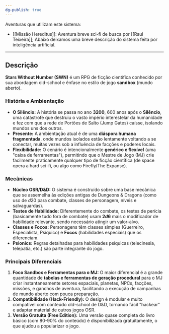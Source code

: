```yaml
---
dg-publish: true
---
```

Aventuras que utilizam este sistema:
- [[Missão Hereditus]]: Aventura breve sci-fi de busca por [[Raul Teixeira]];
Abaixo deixamos uma breve descrição do sistema feita por inteligência artificial.

---
## Descrição
**Stars Without Number (SWN)** é um RPG de ficção científica conhecido por sua abordagem old-school e ênfase no estilo de jogo **sandbox** (mundo aberto).
### História e Ambientação
* **O Silêncio:** A história se passa no ano **3200**, 600 anos após o **Silêncio**, uma catástrofe que destruiu o vasto império interestelar da humanidade e fez com que a rede de Portões de Salto (Jump Gates) caísse, isolando mundos uns dos outros.
* **Presente:** A ambientação atual é de uma **diáspora humana fragmentada**, onde mundos isolados estão lentamente voltando a se conectar, muitas vezes sob a influência de facções e poderes locais.
* **Flexibilidade:** O cenário é intencionalmente **genérico e flexível** (uma "caixa de ferramentas"), permitindo que o Mestre de Jogo (MJ) crie facilmente praticamente qualquer tipo de ficção científica (de space opera a hard sci-fi, ou algo como Firefly/The Expanse).
### Mecânicas
* **Núcleo OSR/D&D:** O sistema é construído sobre uma base mecânica que se assemelha às edições antigas de Dungeons & Dragons (como uso de $d20$ para combate, classes de personagem, níveis e salvaguardas).
* **Testes de Habilidade:** Diferentemente do combate, os testes de perícia (basicamente tudo fora de combate) usam **$2d6$** mais o modificador de habilidade relevante, sendo necessário atingir um valor-alvo.
* **Classes e Focos:** Personagens têm classes simples (Guerreiro, Especialista, Psíquico) e **Focos** (habilidades especiais) que os diferenciam.
* **Psionics:** Regras detalhadas para habilidades psíquicas (telecinesia, telepatia, etc.) são parte integrante do jogo.
### Principais Diferenciais
1. **Foco Sandbox e Ferramentas para o MJ:** O maior diferencial é a grande quantidade de **tabelas e ferramentas de geração procedural** para o MJ criar instantaneamente setores espaciais, planetas, NPCs, facções, missões, e ganchos de aventura, facilitando a execução de campanhas de mundo aberto com pouca preparação.
2. **Compatibilidade (Hack-Friendly):** O design é modular e muito compatível com conteúdo old-school de D&D, tornando fácil "hackear" e adaptar material de outros jogos OSR.
3. **Versão Gratuita (Free Edition):** Uma versão quase completa do livro básico (com 80-90% do conteúdo) é disponibilizada gratuitamente, o que ajudou a popularizar o jogo.